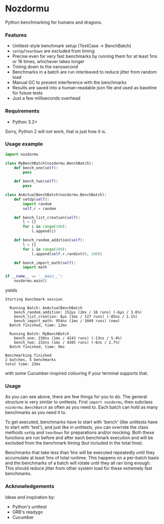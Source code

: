 # Nozdormu

Python benchmarking for humans and dragons.

### Features

* Unittest-style benchmark setup (TestCase -> BenchBatch)
* `setUp`/`tearDown` are excluded from timing
* Precise even for very fast benchmarks by running them for at least 1ms
  or 16 times, whichever takes longer
* Timing down to the nanosecond
* Benchmarks in a batch are run interleaved to reduce jitter from random load
* Manual GC to prevent interference with the benchmarks
* Results are saved into a human-readable json file and used as baseline for
  future tests
* Just a few milliseconds overhead

### Requirements

* Python 3.2+

Sorry, Python 2 will *not* work, that is just how it is.

### Usage example

```python
import nozdormu

class MyBenchBatch(nozdormu.BenchBatch):
    def bench_one(self):
        pass

    def bench_two(self):
        pass

class AnActualBenchBatch(nozdormu.BenchBatch):
    def setUp(self):
        import random
        self.r = random

    def bench_list_creation(self):
        l = []
        for i in range(100):
            l.append(i)

    def bench_random_addition(self):
        l = []
        for i in range(100):
            l.append(self.r.randint(0, 100))

    def bench_import_math(self):
        import math

if __name__ == '__main__':
    nozdormu.main()

```

yields

```
Starting benchmark session

  Running Batch: AnActualBenchBatch
    bench_random_addition: 152μs (2ms / 16 runs) (-6μs / 3.6%)
    bench_list_creation: 8μs (1ms / 127 runs) (-85ns / 1.1%)
    bench_import_math: 954ns (1ms / 1049 runs) (new)
  Batch finished, time: 12ms

  Running Batch: MyBenchBatch
    bench_one: 236ns (1ms / 4243 runs) (-13ns / 5.4%)
    bench_two: 232ns (1ms / 4305 runs) (-6ns / 2.7%)
  Batch finished, time: 9ms

Benchmarking finished
2 batches, 5 benchmarks
total time: 23ms
```

with some Cucumber-inspired colouring if your terminal supports that.

### Usage

As you can see above, there are few things for you to do. The general structure
is very similar to unittests. First `import nozdormu`, then subclass
`nozdormu.BenchBatch` as often as you need to. Each batch can hold as many
benchmarks as you need it to.

To get executed, benchmarks have to start with 'bench' (like unittests have to
start with 'test'), and just like in unittests, you can override the class
methods `setUp` and `tearDown` for preparations and/or mocking. Both these
functions are run before and after each benchmark execution and will be
excluded from the benchmark timing (but included in the total time).

Benchmarks that take less than 1ms will be executed repeatedly until they
accumulate at least 1ms of total runtime. This happens on a per-batch basis
and the benchmarks of a batch will rotate until they all ran long enough. This
should reduce jitter from other system load for these extremely fast
benchmarks.

### Acknowledgements

Ideas and inspiration by:

* Python's unittest
* GRB's readygo
* Cucumber

